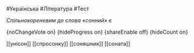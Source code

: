 #Українська #Література #Тест

*Спільнокореневим до слова «сонний» є*

{noChangeVote on}
{hideProgress on}
{shareEnable off}
{hideCount on}

[[унісон]]
[[спросонку]]
[[соняшник]]
[[соната]]
